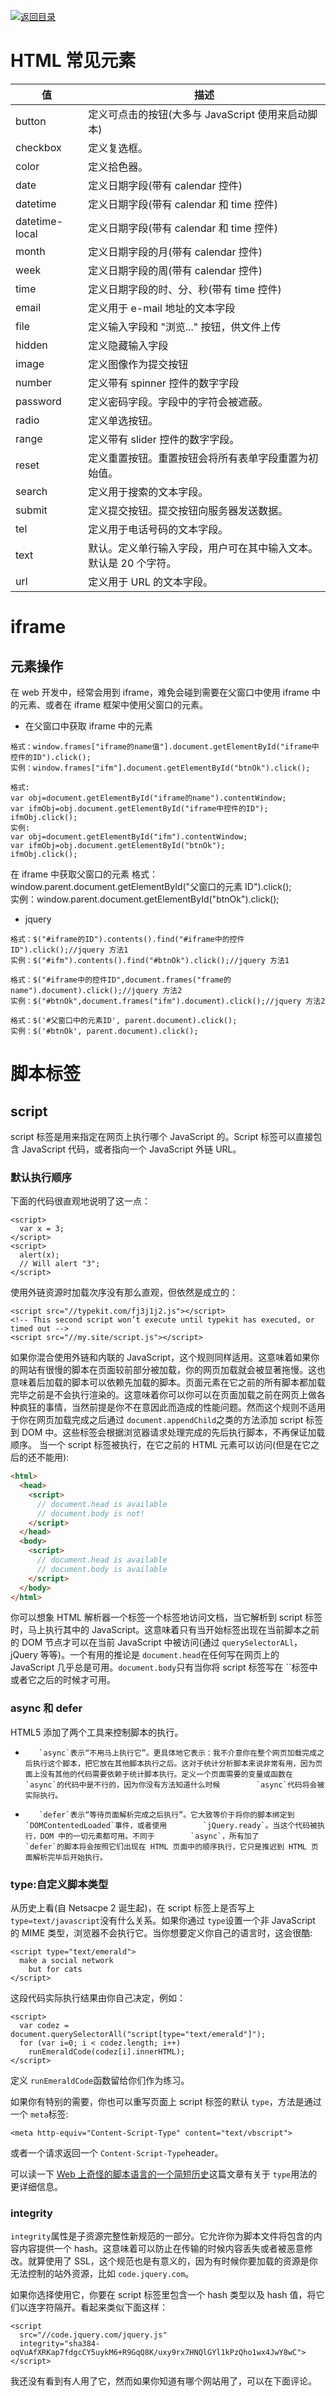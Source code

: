 [![返回目录](https://i.postimg.cc/50XLzC7C/image.png)](https://github.com/wx-chevalier/Web-Series)

# HTML 常见元素

| 值             | 描述                                                             |
| -------------- | ---------------------------------------------------------------- |
| button         | 定义可点击的按钮(大多与 JavaScript 使用来启动脚本)               |
| checkbox       | 定义复选框。                                                  |
| color          | 定义拾色器。                                                 |
| date           | 定义日期字段(带有 calendar 控件)                                 |
| datetime       | 定义日期字段(带有 calendar 和 time 控件)                         |
| datetime-local | 定义日期字段(带有 calendar 和 time 控件)                         |
| month          | 定义日期字段的月(带有 calendar 控件)                             |
| week           | 定义日期字段的周(带有 calendar 控件)                             |
| time           | 定义日期字段的时、分、秒(带有 time 控件)                         |
| email          | 定义用于 e-mail 地址的文本字段                                   |
| file           | 定义输入字段和 "浏览..." 按钮，供文件上传                        |
| hidden         | 定义隐藏输入字段                                                 |
| image          | 定义图像作为提交按钮                                             |
| number         | 定义带有 spinner 控件的数字字段                                  |
| password       | 定义密码字段。字段中的字符会被遮蔽。                         |
| radio          | 定义单选按钮。                                               |
| range          | 定义带有 slider 控件的数字字段。                             |
| reset          | 定义重置按钮。重置按钮会将所有表单字段重置为初始值。         |
| search         | 定义用于搜索的文本字段。                                     |
| submit         | 定义提交按钮。提交按钮向服务器发送数据。                     |
| tel            | 定义用于电话号码的文本字段。                                 |
| text           | 默认。定义单行输入字段，用户可在其中输入文本。默认是 20 个字符。|
| url            | 定义用于 URL 的文本字段。                                    |

# iframe

## 元素操作

在 web 开发中，经常会用到 iframe，难免会碰到需要在父窗口中使用 iframe 中的元素、或者在 iframe 框架中使用父窗口的元素。

- 在父窗口中获取 iframe 中的元素

```
格式：window.frames["iframe的name值"].document.getElementById("iframe中控件的ID").click();
实例：window.frames["ifm"].document.getElementById("btnOk").click();
```

```
格式:
var obj=document.getElementById("iframe的name").contentWindow;
var ifmObj=obj.document.getElementById("iframe中控件的ID");
ifmObj.click();
实例:
var obj=document.getElementById("ifm").contentWindow;
var ifmObj=obj.document.getElementById("btnOk");
ifmObj.click();
```

在 iframe 中获取父窗口的元素
格式：window.parent.document.getElementById("父窗口的元素 ID").click();  
实例：window.parent.document.getElementById("btnOk").click();

- jquery

```
格式：$("#iframe的ID").contents().find("#iframe中的控件ID").click();//jquery 方法1
实例：$("#ifm").contents().find("#btnOk").click();//jquery 方法1
```

```
格式：$("#iframe中的控件ID",document.frames("frame的name").document).click();//jquery 方法2
实例：$("#btnOk",document.frames("ifm").document).click();//jquery 方法2
```

```
格式：$('#父窗口中的元素ID', parent.document).click();
实例：$('#btnOk', parent.document).click();
```

# 脚本标签

## script

script 标签是用来指定在网页上执行哪个 JavaScript 的。Script 标签可以直接包含 JavaScript 代码，或者指向一个 JavaScript 外链 URL。

### 默认执行顺序

下面的代码很直观地说明了这一点：

```
<script>
  var x = 3;
</script>
<script>
  alert(x);
  // Will alert "3";
</script>
```

使用外链资源时加载次序没有那么直观，但依然是成立的：

```
<script src="//typekit.com/fj3j1j2.js"></script>
<!-- This second script won’t execute until typekit has executed, or timed out -->
<script src="//my.site/script.js"></script>
```

如果你混合使用外链和内联的 JavaScript，这个规则同样适用。这意味着如果你的网站有很慢的脚本在页面较前部分被加载，你的网页加载就会被显著拖慢。这也意味着后加载的脚本可以依赖先加载的脚本。页面元素在它之前的所有脚本都加载完毕之前是不会执行渲染的。这意味着你可以你可以在页面加载之前在网页上做各种疯狂的事情，当然前提是你不在意因此而造成的性能问题。然而这个规则不适用于你在网页加载完成之后通过 `document.appendChild`之类的方法添加 script 标签到 DOM 中。这些标签会根据浏览器请求处理完成的先后执行脚本，不再保证加载顺序。
当一个 script 标签被执行，在它之前的 HTML 元素可以访问(但是在它之后的还不能用):

```html
<html>
  <head>
    <script>
      // document.head is available
      // document.body is not!
    </script>
  </head>
  <body>
    <script>
      // document.head is available
      // document.body is available
    </script>
  </body>
</html>
```

你可以想象 HTML 解析器一个标签一个标签地访问文档，当它解析到 script 标签时，马上执行其中的 JavaScript。这意味着只有当开始标签出现在当前脚本之前的 DOM 节点才可以在当前 JavaScript 中被访问(通过 `querySelectorALl`，jQuery 等等)。一个有用的推论是 `document.head`在任何写在网页上的 JavaScript 几乎总是可用。`document.body`只有当你将 script 标签写在 ``标签中或者它之后的时候才可用。

### async 和 defer

HTML5 添加了两个工具来控制脚本的执行。

-        `async`表示“不用马上执行它”。更具体地它表示：我不介意你在整个网页加载完成之后执行这个脚本，把它放在其他脚本执行之后。这对于统计分析脚本来说非常有用，因为页面上没有其他的代码需要依赖于统计脚本执行。定义一个页面需要的变量或函数在        `async`的代码中是不行的，因为你没有方法知道什么时候        `async`代码将会被实际执行。
-        `defer`表示“等待页面解析完成之后执行”。它大致等价于将你的脚本绑定到        `DOMContentedLoaded`事件，或者使用        `jQuery.ready`。当这个代码被执行，DOM 中的一切元素都可用。不同于        `async`，所有加了        `defer`的脚本将会按照它们出现在 HTML 页面中的顺序执行，它只是推迟到 HTML 页面解析完毕后开始执行。

### type:自定义脚本类型

从历史上看(自 Netsacpe 2 诞生起)，在 script 标签上是否写上 `type=text/javascript`没有什么关系。如果你通过 `type`设置一个非 JavaScript 的 MIME 类型，浏览器不会执行它。当你想要定义你自己的语言时，这会很酷:

```
<script type="text/emerald">
  make a social network
    but for cats
</script>

```

这段代码实际执行结果由你自己决定，例如：

```
<script>
  var codez = document.querySelectorAll("script[type="text/emerald"]");
  for (var i=0; i < codez.length; i++)
    runEmeraldCode(codez[i].innerHTML);
</script>

```

定义 `runEmeraldCode`函数留给你们作为练习。

如果你有特别的需要，你也可以重写页面上 script 标签的默认 `type`，方法是通过一个 `meta`标签:

```
<meta http-equiv="Content-Script-Type" content="text/vbscript">
```

或者一个请求返回一个 `Content-Script-Type`header。

可以读一下 [Web 上奇怪的脚本语言的一个简短历史](https://eager.io/blog/a-brief-history-of-weird-scripting-languages/)这篇文章有关于 `type`用法的更详细信息。

### integrity

`integrity`属性是子资源完整性新规范的一部分。它允许你为脚本文件将包含的内容内容提供一个 hash。这意味着可以防止在传输的时候内容丢失或者被恶意修改。就算使用了 SSL，这个规范也是有意义的，因为有时候你要加载的资源是你无法控制的站外资源，比如 `code.jquery.com`。

如果你选择使用它，你要在 script 标签里包含一个 hash 类型以及 hash 值，将它们以连字符隔开。看起来类似下面这样：

```
<script
  src="//code.jquery.com/jquery.js"
  integrity="sha384-oqVuAfXRKap7fdgcCY5uykM6+R9GqQ8K/uxy9rx7HNQlGYl1kPzQho1wx4JwY8wC">
</script>

```

我还没有看到有人用了它，然而如果你知道有哪个网站用了，可以在下面评论。
